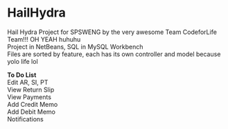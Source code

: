 # HailHydra
Hail Hydra Project for SPSWENG by the very awesome Team CodeforLife Team!!! OH YEAH huhuhu <br>
Project in NetBeans, SQL in MySQL Workbench <br>
Files are sorted by feature, each has its own controller and model because yolo life lol <br>

**To Do List** <br>
Edit AR, SI, PT  <br>
View Return Slip<br>
View Payments<br>
Add Credit Memo<br>
Add Debit Memo<br>
Notifications<br>

